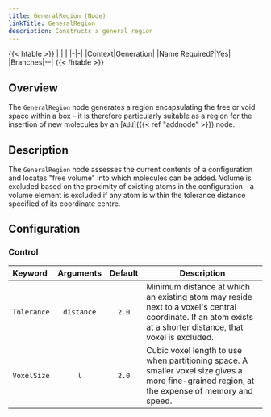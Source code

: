 ```yaml
---
title: GeneralRegion (Node)
linkTitle: GeneralRegion
description: Constructs a general region
---
```


{{< htable >}}
| | |
|-|-|
|Context|Generation|
|Name Required?|Yes|
|Branches|--|
{{< /htable >}}

## Overview

The `GeneralRegion` node generates a region encapsulating the free or void space within a box - it is therefore particularly suitable as a region for the insertion of new molecules by an [`Add`]({{< ref "addnode" >}}) node.

## Description

The `GeneralRegion` node assesses the current contents of a configuration and locates "free volume" into which molecules can be added. Volume is excluded based on the proximity of existing atoms in the configuration - a volume element is excluded if any atom is within the tolerance distance specified of its coordinate centre.

## Configuration

### Control

|Keyword|Arguments|Default|Description|
|:------|:--:|:-----:|-----------|
|`Tolerance`|`distance`|`2.0`|Minimum distance at which an existing atom may reside next to a voxel's central coordinate. If an atom exists at a shorter distance, that voxel is excluded.|
|`VoxelSize`|`l`|`2.0`|Cubic voxel length to use when partitioning space. A smaller voxel size gives a more fine-grained region, at the expense of memory and speed.|
